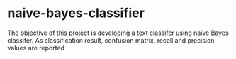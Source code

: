 naive-bayes-classifier
======================

The objective of this project is developing a text classifer using naïve Bayes classifer. As classification result, confusion matrix, recall and precision values are reported